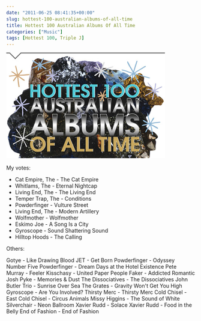 ```yaml
---
date: "2011-06-25 08:41:35+00:00"
slug: hottest-100-australian-albums-of-all-time
title: Hottest 100 Australian Albums Of All Time
categories: ["Music"]
tags: [Hottest 100, Triple J]
---
```


![Hot100Albums](hot100albums.jpg)

My votes:

  * Cat Empire, The - The Cat Empire
  * Whitlams, The - Eternal Nightcap
  * Living End, The - The Living End
  * Temper Trap, The - Conditions
  * Powderfinger - Vulture Street
  * Living End, The - Modern Artillery
  * Wolfmother - Wolfmother
  * Eskimo Joe - A Song Is a City
  * Gyroscope - Sound Shattering Sound
  * Hilltop Hoods - The Calling

Others:

Gotye - Like Drawing Blood
JET - Get Born
Powderfinger - Odyssey Number Five
Powderfinger - Dream Days at the Hotel Existence
Pete Murray - Feeler
Kisschasy - United Paper People
Faker - Addicted Romantic
Josh Pyke - Memories & Dust
The Dissociatives - The Dissociatives
John Butler Trio - Sunrise Over Sea
The Grates - Gravity Won't Get You High
Gyroscope - Are You Involved?
Thirsty Merc - Thirsty Merc
Cold Chisel - East
Cold Chisel - Circus Animals
Missy Higgins - The Sound of White
Silverchair - Neon Ballroom
Xavier Rudd - Solace
Xavier Rudd - Food in the Belly
End of Fashion - End of Fashion